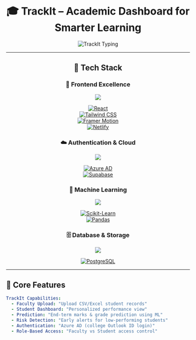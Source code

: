 <div align="center">

# 🎓 **TrackIt – Academic Dashboard for Smarter Learning**

<img src="https://readme-typing-svg.herokuapp.com?font=Fira+Code&size=19&duration=3000&pause=1000&color=00D4AA&center=true&vCenter=true&width=800&lines=📊+Early+Risk+Identification;🎯+Personalized+Learning+Plans;⚡+AI-Powered+Performance+Predictions;🔐+Secure+Azure+Authentication;🚀+Empowering+Students+%26+Faculty" alt="TrackIt Typing" />

---

## 🚀 **Tech Stack**

### 🎨 Frontend Excellence
<img src="https://skillicons.dev/icons?i=react,tailwind,netlify,typescript" />

[![React](https://img.shields.io/badge/React_18-20232A?style=for-the-badge&logo=react&logoColor=61DAFB&labelColor=1a1a1a)](https://reactjs.org/)  
[![Tailwind CSS](https://img.shields.io/badge/Tailwind_CSS_3-38B2AC?style=for-the-badge&logo=tailwind-css&logoColor=white&labelColor=1a1a1a)](https://tailwindcss.com/)  
[![Framer Motion](https://img.shields.io/badge/Framer_Motion-0055FF?style=for-the-badge&logo=framer&logoColor=white&labelColor=1a1a1a)](https://www.framer.com/motion/)  
[![Netlify](https://img.shields.io/badge/Deployed_on-Netlify-00C7B7?style=for-the-badge&logo=netlify&logoColor=white)](https://netlify.com/)  


### ☁️ Authentication & Cloud
<img src="https://skillicons.dev/icons?i=azure,supabase" />

[![Azure AD](https://img.shields.io/badge/Microsoft_Azure_AD-0078D4?style=for-the-badge&logo=microsoftazure&logoColor=white)](https://azure.microsoft.com/)  
[![Supabase](https://img.shields.io/badge/Supabase-3FCF8E?style=for-the-badge&logo=supabase&logoColor=white)](https://supabase.com/)  



### 🧠 Machine Learning
<img src="https://skillicons.dev/icons?i=python,tensorflow,pytorch" />

[![Scikit-Learn](https://img.shields.io/badge/Scikit--Learn-F7931E?style=for-the-badge&logo=scikit-learn&logoColor=white&labelColor=1a1a1a)](https://scikit-learn.org/)  
[![Pandas](https://img.shields.io/badge/Pandas-150458?style=for-the-badge&logo=pandas&logoColor=white&labelColor=1a1a1a)](https://pandas.pydata.org/)  



### 🗄️ Database & Storage
<img src="https://skillicons.dev/icons?i=postgresql" />

[![PostgreSQL](https://img.shields.io/badge/PostgreSQL_15-336791?style=for-the-badge&logo=postgresql&logoColor=white&labelColor=1a1a1a)](https://postgresql.org/)

</div>

---

## 🎯 Core Features

```yaml
TrackIt Capabilities:
  - Faculty Upload: "Upload CSV/Excel student records"
  - Student Dashboard: "Personalized performance view"
  - Prediction: "End-term marks & grade prediction using ML"
  - Risk Detection: "Early alerts for low-performing students"
  - Authentication: "Azure AD (college Outlook ID login)"
  - Role-Based Access: "Faculty vs Student access control"
